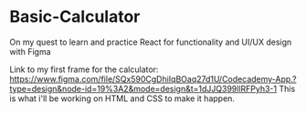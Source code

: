 # Basic-Calculator
On my quest to learn and practice React for functionality and UI/UX design with Figma

Link to my first frame for the calculator:
https://www.figma.com/file/SQx590CgDhiIqBOaq27d1U/Codecademy-App.?type=design&node-id=19%3A2&mode=design&t=1dJJQ399llRFPyh3-1
This is what i'll be working on HTML and CSS to make it happen.
